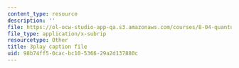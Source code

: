 ```yaml
---
content_type: resource
description: ''
file: https://ol-ocw-studio-app-qa.s3.amazonaws.com/courses/8-04-quantum-physics-i-spring-2013/98b74ff50cacbc10536629a2d137880c_lMFgfqRZYoc.srt
file_type: application/x-subrip
resourcetype: Other
title: 3play caption file
uid: 98b74ff5-0cac-bc10-5366-29a2d137880c
---
```

